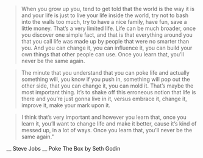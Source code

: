> When you grow up you, tend to get told that the world is the way it is and your 
life is just to live your life inside the world, try not to bash into the walls 
too much, try to have a nice family, have fun, save a little money. That’s a very
limited life. Life can be much broader, once you discover one simple fact, and 
that is that everything around you that you call life was made up by people that 
were no smarter than you. And you can change it, you can influence it, you can 
build your own things that other people can use. Once you learn that, you’ll never 
be the same again.

> The minute that you understand that you can poke life and actually something will, 
you know if you push in, something will pop out the other side, that you can change 
it, you can mold it. That’s maybe the most important thing. It’s to shake off
this erroneous notion that life is there and you’re just gonna live in it, versus 
embrace it, change it, improve it, make your mark upon it.

> I think that’s very important and however you learn that, once you learn it, you’ll 
want to change life and make it better, cause it’s kind of messed up, in a lot of 
ways. Once you learn that, you’ll never be the same again."

__ Steve Jobs
__ Poke The Box by Seth Godin
